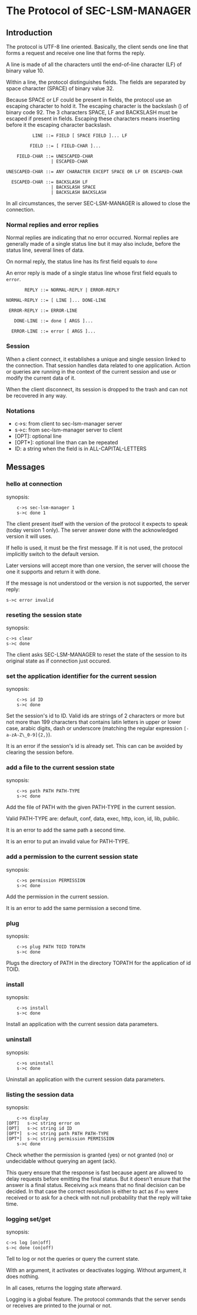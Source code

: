 # The Protocol of SEC-LSM-MANAGER

## Introduction

The protocol is UTF-8 line oriented. Basically, the client sends one line that forms
a request and receive one line that forms the reply.

A line is made of all the characters until the end-of-line character (LF) of
binary value 10.

Within a line, the protocol distinguishes fields. The fields are separated by space
character (SPACE) of binary value 32.

Because SPACE or LF could be present in fields, the protocol use an escaping
character to hold it. The escaping character is the backslash (\) of binary code 92.
The 3 characters SPACE, LF and BACKSLASH must be escaped if present in fields.
Escaping these characters means inserting before it the escaping character backslash.

```
          LINE ::= FIELD [ SPACE FIELD ]... LF

         FIELD ::= [ FIELD-CHAR ]...

    FIELD-CHAR ::= UNESCAPED-CHAR
                 | ESCAPED-CHAR

UNESCAPED-CHAR ::= ANY CHARACTER EXCEPT SPACE OR LF OR ESCAPED-CHAR

  ESCAPED-CHAR ::= BACKSLASH LF
                 | BACKSLASH SPACE
                 | BACKSLASH BACKSLASH
```

In all circumstances, the server SEC-LSM-MANAGER is allowed to close the connection.

### Normal replies and error replies

Normal replies are indicating that no error occurred. Normal replies
are generally made of a single status line but it may also include, before
the status line, several lines of data.

On normal reply, the status line has its first field equals to `done`

An error reply is made of a single status line whose first field equals to `error`.

```
       REPLY ::= NORMAL-REPLY | ERROR-REPLY

NORMAL-REPLY ::= [ LINE ]... DONE-LINE

 ERROR-REPLY ::= ERROR-LINE

   DONE-LINE ::= done [ ARGS ]...

  ERROR-LINE ::= error [ ARGS ]...
```

### Session

When a client connect, it establishes a unique and single session linked to the connection.
That session handles data related to one application. Action or queries are running in the
context of the current session and use or modify the current data of it.

When the client disconnect, its session is dropped to the trash and can not be recovered
in any way.

### Notations

- c->s:    from client to sec-lsm-manager server
- s->c:    from sec-lsm-manager server to client
- [OPT]:   optional line
- [OPT\*]: optional line than can be repeated
- ID:      a string when the field is in ALL-CAPITAL-LETTERS


## Messages

### hello at connection

synopsis:

```
	c->s sec-lsm-manager 1
	s->c done 1
```

The client present itself with the version of the protocol it expects to
speak (today version 1 only). The server answer done with the acknowledged
version it will uses.

If hello is used, it must be the first message. If it is not used, the
protocol implicitly switch to the default version.

Later versions will accept more than one version, the server will choose
the one it supports and return it with done.

If the message is not understood or the version is not supported, the server
reply:

	s->c error invalid


### reseting the session state

synopsis:

	c->s clear
	s->c done

The client asks SEC-LSM-MANAGER to reset the state of the session to its
original state as if connection just occured.


### set the application identifier for the current session

synopsis:

```
	c->s id ID
	s->c done
```

Set the session's id to ID. Valid ids are strings of 2 characters or more but
not more than 199 characters that contains latin letters in upper or lower case,
arabic digits, dash or underscore (matching the regular expression `[-a-zA-Z\_0-9]{2,}`).

It is an error if the session's id is already set.
This can can be avoided by clearing the session before.


### add a file to the current session state

synopsis:

```
	c->s path PATH PATH-TYPE
	s->c done
```

Add the file of PATH with the given PATH-TYPE in the current session.

Valid PATH-TYPE are: default, conf, data, exec, http, icon, id, lib, public.

It is an error to add the same path a second time.

It is an error to put an invalid value for PATH-TYPE.


### add a permission to the current session state

synopsis:

```
	c->s permission PERMISSION
	s->c done
```

Add the permission in the current session.

It is an error to add the same permission a second time.


### plug

synopsis:

```
	c->s plug PATH TOID TOPATH
	s->c done
```

Plugs the directory of PATH in the directory TOPATH for the application
of id TOID.


### install

synopsis:

```
	c->s install
	s->c done
```

Install an application with the current session data parameters.


### uninstall

synopsis:

```
	c->s uninstall
	s->c done
```

Uninstall an application with the current session data parameters.


### listing the session data

synopsis:

```
	c->s display
[OPT]	s->c string error on
[OPT]	s->c string id ID
[OPT*]	s->c string path PATH PATH-TYPE
[OPT*]	s->c string permission PERMISSION
	s->c done
```

Check whether the permission is granted (yes) or not granted (no)
or undecidable without querying an agent (ack).

This query ensure that the response is fast because agent are allowed to
delay requests before emitting the final status. But it doesn't ensure that
the answer is a final status. Receiving `ack` means that no final decision
can be decided. In that case the correct resolution is either to act as if
`no` were received or to ask for a check with not null probability that the
reply will take time.


### logging set/get

synopsis:

	c->s log [on|off]
	s->c done (on|off)

Tell to log or not the queries or query the current state.

With an argument, it activates or deactivates logging. Without argument,
it does nothing.

In all cases, returns the logging state afterward.

Logging is a global feature. The protocol commands that the server sends or
receives are printed to the journal or not.

